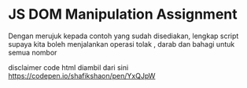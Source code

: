 # JS DOM Manipulation Assignment

Dengan merujuk kepada contoh yang sudah  disediakan, lengkap script supaya kita boleh menjalankan operasi tolak , darab dan bahagi untuk semua nombor




disclaimer
code html diambil dari sini
https://codepen.io/shafikshaon/pen/YxQJpW
